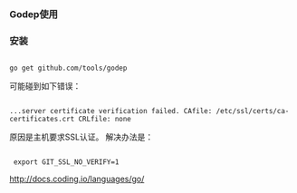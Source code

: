 ### Godep使用
### 安装
<pre><code>
go get github.com/tools/godep
</code></pre>
可能碰到如下错误：
<pre><code>
...server certificate verification failed. CAfile: /etc/ssl/certs/ca-certificates.crt CRLfile: none
</code></pre>
原因是主机要求SSL认证。
解决办法是：
<pre><code>
 export GIT_SSL_NO_VERIFY=1
</code></pre>

http://docs.coding.io/languages/go/
